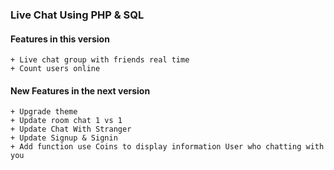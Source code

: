 ### Live Chat Using PHP & SQL 
#### Features in this version
```
+ Live chat group with friends real time
+ Count users online
```

#### New Features in the next version
```
+ Upgrade theme
+ Update room chat 1 vs 1
+ Update Chat With Stranger
+ Update Signup & Signin
+ Add function use Coins to display information User who chatting with you
```
